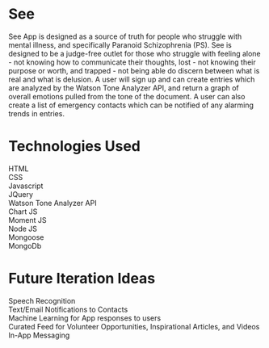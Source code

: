 # See

  See App is designed as a source of truth for people who struggle with mental illness, and specifically Paranoid Schizophrenia (PS). See is designed to be a judge-free outlet for those who struggle with feeling alone - not knowing how to communicate their thoughts, lost - not knowing their purpose or worth, and trapped - not being able do discern between what is real and what is delusion. 
   A user will sign up and can create entries which are analyzed by the Watson Tone Analyzer API, and return a graph of overall emotions pulled from the tone of the document. A user can also create a list of emergency contacts which can be notified of any alarming trends in entries.
   
# Technologies Used

HTML <br>
CSS <br>
Javascript <br>
JQuery <br>
Watson Tone Analyzer API <br>
Chart JS <br>
Moment JS <br>
Node JS <br>
Mongoose <br>
MongoDb <br>


# Future Iteration Ideas

Speech Recognition <br>
Text/Email Notifications to Contacts <br>
Machine Learning for App responses to users  <br>
Curated Feed for Volunteer Opportunities, Inspirational Articles, and Videos <br>
In-App Messaging

